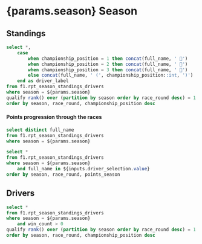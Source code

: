# {params.season} Season

## Standings

```sql driver_standings
select *,
    case
        when championship_position = 1 then concat(full_name, ' 🥇')
        when championship_position = 2 then concat(full_name, ' 🥈')
        when championship_position = 3 then concat(full_name, ' 🥉')
        else concat(full_name, ' (', championship_position::int, ')')
    end as driver_label
from f1.rpt_season_standings_drivers
where season = ${params.season}
qualify rank() over (partition by season order by race_round desc) = 1
order by season, race_round, championship_position desc
```

<BarChart
    title="Drivers World Championships"
    subtitle="Points total for the {params.season} season"
    data={driver_standings}
    x=driver_label
    y=points_season
    swapXY=true
    labels=true
/>

####  Points progression through the races

```sql drivers
select distinct full_name
from f1.rpt_season_standings_drivers
where season = ${params.season}
```

<Dropdown
    data={drivers}
    name=driver_selection
    title="Drivers"
    multiple=true
    value=full_name
/>

```sql driver_standings_timeline
select *
from f1.rpt_season_standings_drivers
where season = ${params.season}
    and full_name in ${inputs.driver_selection.value}
order by season, race_round, points_season
```

<LineChart 
    data={driver_standings_timeline}
    x=race_round
    xMin=1
    y=points_season 
    series=full_name
/>

## Drivers

```sql driver_wins
select *
from f1.rpt_season_standings_drivers
where season = ${params.season}
    and win_count > 0
qualify rank() over (partition by season order by race_round desc) = 1
order by season, race_round, championship_position desc
```

<BarChart
    title="Races Wins per Driver"
    subtitle="Win count for the {params.season} season"
    data={driver_wins}
    x=full_name
    y=win_count
    swapXY=true
    labels=true
/>